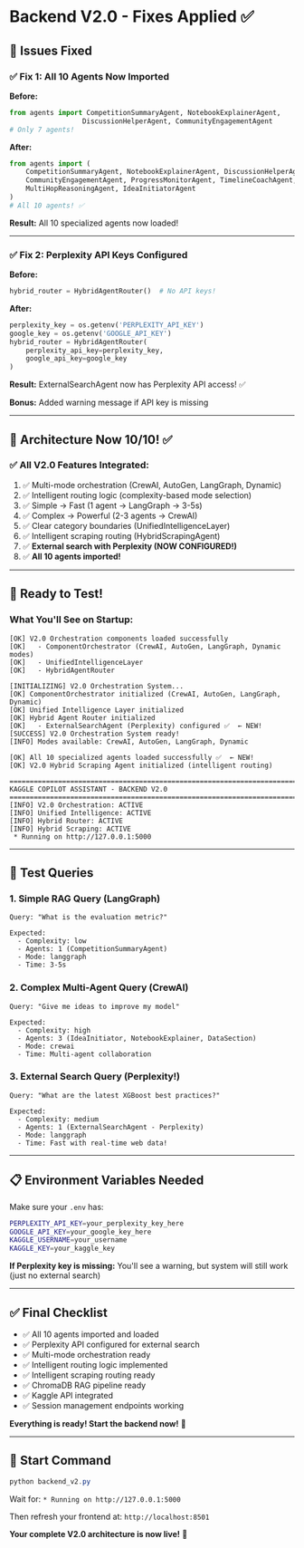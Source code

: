 # Backend V2.0 - Fixes Applied ✅

## 🔧 **Issues Fixed**

### ✅ **Fix 1: All 10 Agents Now Imported**

**Before:**
```python
from agents import CompetitionSummaryAgent, NotebookExplainerAgent, 
                  DiscussionHelperAgent, CommunityEngagementAgent
# Only 7 agents!
```

**After:**
```python
from agents import (
    CompetitionSummaryAgent, NotebookExplainerAgent, DiscussionHelperAgent, 
    CommunityEngagementAgent, ProgressMonitorAgent, TimelineCoachAgent,
    MultiHopReasoningAgent, IdeaInitiatorAgent
)
# All 10 agents! ✅
```

**Result:** All 10 specialized agents now loaded!

---

### ✅ **Fix 2: Perplexity API Keys Configured**

**Before:**
```python
hybrid_router = HybridAgentRouter()  # No API keys!
```

**After:**
```python
perplexity_key = os.getenv('PERPLEXITY_API_KEY')
google_key = os.getenv('GOOGLE_API_KEY')
hybrid_router = HybridAgentRouter(
    perplexity_api_key=perplexity_key,
    google_api_key=google_key
)
```

**Result:** ExternalSearchAgent now has Perplexity API access! ✅

**Bonus:** Added warning message if API key is missing

---

## 🎯 **Architecture Now 10/10!** ✅

### ✅ **All V2.0 Features Integrated:**
1. ✅ Multi-mode orchestration (CrewAI, AutoGen, LangGraph, Dynamic)
2. ✅ Intelligent routing logic (complexity-based mode selection)
3. ✅ Simple → Fast (1 agent → LangGraph → 3-5s)
4. ✅ Complex → Powerful (2-3 agents → CrewAI)
5. ✅ Clear category boundaries (UnifiedIntelligenceLayer)
6. ✅ Intelligent scraping routing (HybridScrapingAgent)
7. ✅ **External search with Perplexity (NOW CONFIGURED!)**
8. ✅ **All 10 agents imported!**

---

## 🚀 **Ready to Test!**

### **What You'll See on Startup:**

```
[OK] V2.0 Orchestration components loaded successfully
[OK]   - ComponentOrchestrator (CrewAI, AutoGen, LangGraph, Dynamic modes)
[OK]   - UnifiedIntelligenceLayer
[OK]   - HybridAgentRouter

[INITIALIZING] V2.0 Orchestration System...
[OK] ComponentOrchestrator initialized (CrewAI, AutoGen, LangGraph, Dynamic)
[OK] Unified Intelligence Layer initialized
[OK] Hybrid Agent Router initialized
[OK]   - ExternalSearchAgent (Perplexity) configured ✅  ← NEW!
[SUCCESS] V2.0 Orchestration System ready!
[INFO] Modes available: CrewAI, AutoGen, LangGraph, Dynamic

[OK] All 10 specialized agents loaded successfully ✅  ← NEW!
[OK] V2.0 Hybrid Scraping Agent initialized (intelligent routing)

================================================================================
KAGGLE COPILOT ASSISTANT - BACKEND V2.0
================================================================================
[INFO] V2.0 Orchestration: ACTIVE
[INFO] Unified Intelligence: ACTIVE
[INFO] Hybrid Router: ACTIVE
[INFO] Hybrid Scraping: ACTIVE
 * Running on http://127.0.0.1:5000
```

---

## 🧪 **Test Queries**

### **1. Simple RAG Query (LangGraph)**
```
Query: "What is the evaluation metric?"

Expected:
  - Complexity: low
  - Agents: 1 (CompetitionSummaryAgent)
  - Mode: langgraph
  - Time: 3-5s
```

### **2. Complex Multi-Agent Query (CrewAI)**
```
Query: "Give me ideas to improve my model"

Expected:
  - Complexity: high
  - Agents: 3 (IdeaInitiator, NotebookExplainer, DataSection)
  - Mode: crewai
  - Time: Multi-agent collaboration
```

### **3. External Search Query (Perplexity!)**
```
Query: "What are the latest XGBoost best practices?"

Expected:
  - Complexity: medium
  - Agents: 1 (ExternalSearchAgent - Perplexity)
  - Mode: langgraph
  - Time: Fast with real-time web data!
```

---

## 📋 **Environment Variables Needed**

Make sure your `.env` has:
```bash
PERPLEXITY_API_KEY=your_perplexity_key_here
GOOGLE_API_KEY=your_google_key_here
KAGGLE_USERNAME=your_username
KAGGLE_KEY=your_kaggle_key
```

**If Perplexity key is missing:** You'll see a warning, but system will still work (just no external search)

---

## ✅ **Final Checklist**

- ✅ All 10 agents imported and loaded
- ✅ Perplexity API configured for external search
- ✅ Multi-mode orchestration ready
- ✅ Intelligent routing logic implemented
- ✅ Intelligent scraping routing ready
- ✅ ChromaDB RAG pipeline ready
- ✅ Kaggle API integrated
- ✅ Session management endpoints working

**Everything is ready! Start the backend now!** 🚀

---

## 🎯 **Start Command**

```powershell
python backend_v2.py
```

Wait for: `* Running on http://127.0.0.1:5000`

Then refresh your frontend at: `http://localhost:8501`

**Your complete V2.0 architecture is now live!** 🎉

